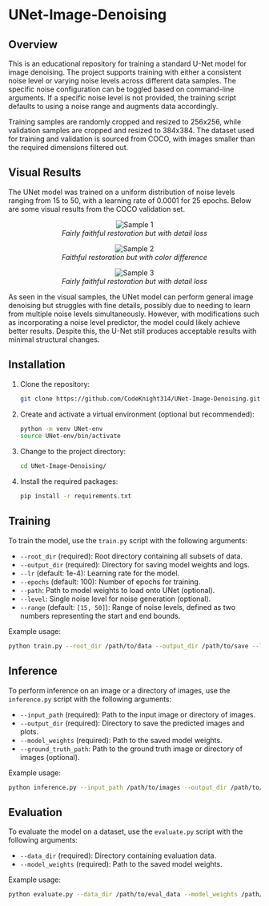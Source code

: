 # UNet-Image-Denoising

## Overview
This is an educational repository for training a standard U-Net model for image denoising. The project supports training with either a consistent noise level or varying noise levels across different data samples. The specific noise configuration can be toggled based on command-line arguments. If a specific noise level is not provided, the training script defaults to using a noise range and augments data accordingly.

Training samples are randomly cropped and resized to 256x256, while validation samples are cropped and resized to 384x384. The dataset used for training and validation is sourced from COCO, with images smaller than the required dimensions filtered out.

## Visual Results
The UNet model was trained on a uniform distribution of noise levels ranging from 15 to 50, with a learning rate of 0.0001 for 25 epochs. Below are some visual results from the COCO validation set.

<p align="center">
  <img src="visuals/sample_1.png" alt="Sample 1">
  <br>
  <em>Fairly faithful restoration but with detail loss</em>
</p>
<p align="center">
  <img src="visuals/sample_2.png" alt="Sample 2">
  <br>
  <em>Faithful restoration but with color difference</em>
</p>
<p align="center">
  <img src="visuals/sample_3.png" alt="Sample 3">
  <br>
  <em>Fairly faithful restoration but with detail loss</em>
</p>

As seen in the visual samples, the UNet model can perform general image denoising but struggles with fine details, possibly due to needing to learn from multiple noise levels simultaneously. However, with modifications such as incorporating a noise level predictor, the model could likely achieve better results. Despite this, the U-Net still produces acceptable results with minimal structural changes.

## Installation

1. Clone the repository:
    ```bash
    git clone https://github.com/CodeKnight314/UNet-Image-Denoising.git
    ```

2. Create and activate a virtual environment (optional but recommended):
    ```bash
    python -m venv UNet-env
    source UNet-env/bin/activate
    ```

3. Change to the project directory:
    ```bash
    cd UNet-Image-Denoising/
    ```

4. Install the required packages:
    ```bash
    pip install -r requirements.txt
    ```

## Training
To train the model, use the `train.py` script with the following arguments:

- `--root_dir` (required): Root directory containing all subsets of data.
- `--output_dir` (required): Directory for saving model weights and logs.
- `--lr` (default: 1e-4): Learning rate for the model.
- `--epochs` (default: 100): Number of epochs for training.
- `--path`: Path to model weights to load onto UNet (optional).
- `--level`: Single noise level for noise generation (optional).
- `--range` (default: `[15, 50]`): Range of noise levels, defined as two numbers representing the start and end bounds.

Example usage:
```bash
python train.py --root_dir /path/to/data --output_dir /path/to/save --lr 1e-4 --epochs 25 --range 15 50
```

## Inference
To perform inference on an image or a directory of images, use the `inference.py` script with the following arguments:

- `--input_path` (required): Path to the input image or directory of images.
- `--output_dir` (required): Directory to save the predicted images and plots.
- `--model_weights` (required): Path to the saved model weights.
- `--ground_truth_path`: Path to the ground truth image or directory of images (optional).

Example usage:
```bash
python inference.py --input_path /path/to/images --output_dir /path/to/save --model_weights /path/to/weights
```

## Evaluation
To evaluate the model on a dataset, use the `evaluate.py` script with the following arguments:

- `--data_dir` (required): Directory containing evaluation data.
- `--model_weights` (required): Path to the saved model weights.

Example usage:
```bash
python evaluate.py --data_dir /path/to/eval_data --model_weights /path/to/weights